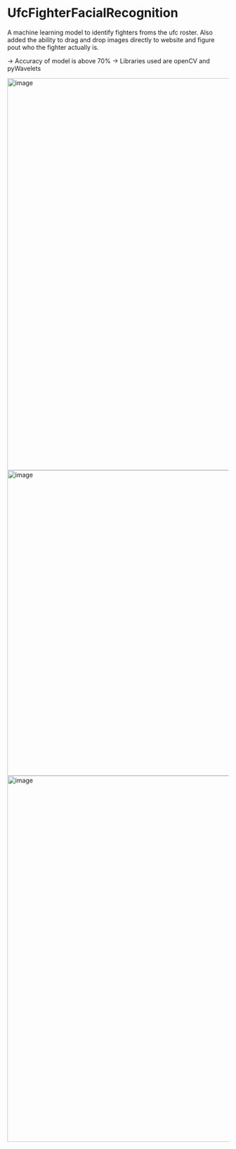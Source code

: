 # UfcFighterFacialRecognition
A machine learning model to identify fighters froms the ufc roster. Also added the ability to drag and drop images directly to website and figure pout who the fighter actually is.

-> Accuracy of model is above 70%
-> Libraries used are openCV and pyWavelets

<img width="893" alt="image" src="https://github.com/sarthak2304/UfcFighterFacialRecognition/assets/74951121/4b942498-4f17-4694-9b97-f44921c5ca3a">
<img width="696" alt="image" src="https://github.com/sarthak2304/UfcFighterFacialRecognition/assets/74951121/fcd7ffaa-7f33-48d0-b141-15b4c3d8b8f2">
<img width="834" alt="image" src="https://github.com/sarthak2304/UfcFighterFacialRecognition/assets/74951121/1a2bff5e-c08e-414e-b7c8-f69fadaf3f16">
